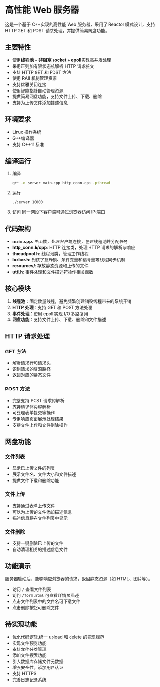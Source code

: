 # 高性能 Web 服务器

这是一个基于 C++实现的高性能 Web 服务器，采用了 Reactor 模式设计，支持 HTTP GET 和 POST 请求处理，并提供简易网盘功能。

## 主要特性

- 使用**线程池 + 非阻塞 socket + epoll**实现高并发处理
- 采用正则加有限状态机解析 HTTP 请求报文
- 支持 HTTP GET 和 POST 方法
- 使用 RAII 机制管理资源
- 支持优雅关闭连接
- 使用智能指针自动管理资源
- 提供简易网盘功能，支持文件上传、下载、删除
- 支持为上传文件添加描述信息

## 环境要求

- Linux 操作系统
- G++编译器
- 支持 C++11 标准

## 编译运行

1. 编译

   ```bash
   g++ -o server main.cpp http_conn.cpp -pthread
   ```

2. 运行

   ```bash
   ./server 10000
   ```

3. 访问
   同一网段下客户端可通过浏览器访问 IP:端口

## 代码架构

- **main.cpp**: 主函数，处理客户端连接，创建线程池并分配任务
- **http_conn.h/cpp**: HTTP 连接类，处理 HTTP 请求的解析与响应
- **threadpool.h**: 线程池类，管理工作线程
- **locker.h**: 封装了互斥锁、条件变量和信号量等线程同步机制
- **resources/**: 存放静态资源和上传的文件
- **util.h**: 事件处理和文件描述符操作相关函数

## 核心模块

1. **线程池**：固定数量线程，避免频繁创建销毁线程带来的系统开销
2. **HTTP 处理**：支持 GET 和 POST 方法处理
3. **事件处理**：使用 epoll 实现 I/O 多路复用
4. **网盘功能**：支持文件上传、下载、删除和文件描述

## HTTP 请求处理

### GET 方法

- 解析请求行和请求头
- 识别请求的资源路径
- 返回对应的静态文件

### POST 方法

- 完整支持 POST 请求的解析
- 支持请求体内容解析
- 可处理表单提交等操作
- 专用响应页面展示处理结果
- 支持文件上传和文件删除操作

## 网盘功能

### 文件列表

- 显示已上传文件的列表
- 展示文件名、文件大小和文件描述
- 提供文件下载和删除功能

### 文件上传

- 支持通过表单上传文件
- 可以为上传的文件添加描述信息
- 描述信息将在文件列表中显示

### 文件删除

- 支持一键删除已上传的文件
- 自动清理相关的描述信息文件

## 功能演示

服务器启动后，能够响应浏览器的请求，返回静态资源（如 HTML、图片等）。

- 访问 `/` 查看文件列表
- 访问 `/form.html` 可查看详情页描述
- 点击文件列表中的文件名可下载文件
- 点击删除按钮可删除文件

## 待实现功能

- 优化代码逻辑,统一 upload 和 delete 的实现规范
- 实现文件预览功能
- 支持文件分类管理
- 添加文件搜索功能
- 引入数据库存储文件元数据
- 增强安全性，添加用户认证
- 支持 HTTPS
- 完善日志记录系统
